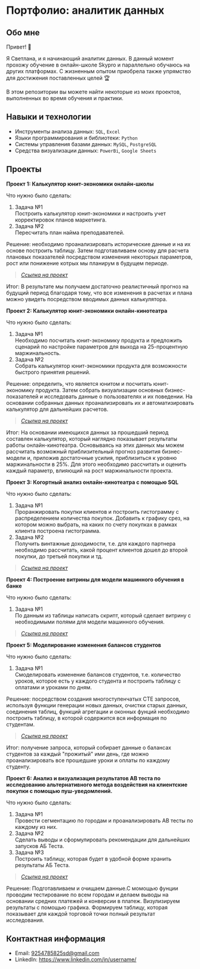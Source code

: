 # Портфолио: аналитик данных

## Обо мне 

Привет! 👋

Я Светлана, и я начинающий аналитик данных. В данный момент прохожу обучение в онлайн-школе Skypro  и параллельно обучаюсь на других платформах. С жизненным опытом приобрела также упрямство для достижения поставленных целей 🏆

В этом репозитории вы можете найти некоторые из моих проектов, выполненных во время обучения и практики.
<br>

## Навыки и технологии
- Инструменты анализа данных: ``SQL``, ``Excel`` 
- Языки программирования и библиотеки: ``Python``
- Системы управления базами данных: ``MySQL``, ``PostgreSQL``
- Средства визуализации данных: ``PowerBi``, ``Google Sheets``


## Проекты
**Проект 1: Калькулятор юнит-экономики онлайн-школы**
<p>Что нужно было сделать:<p>
<ol>
  <li>Задача №1</li>
  Построить калькулятор юнит-экономики и настроить учет корректировок планов маркетинга.
  <li>Задача №2</li>
  Пересчитать план найма преподавателей.
</ol>

<p>Решение: необходимо проанализировать исторические данные и на их основе построить таблицу. Затем подготавливаем основу для расчета плановых показателей посредством изменения некоторых параметров, рост или понижение котрых мы планирум в будущем периоде.<p>

> *[Ссылка на проект](https://docs.google.com/spreadsheets/d/1xLNAnNk8IoYGGXvFkeHcBSfyyaDSn_seWPLlV74Csa8/edit?usp=sharing)*

<p>Итог: В результате мы получаем достаточно реалистичный прогноз на будущий период благодаря тому, что все изменения в расчетах и плана можно увидеть посредством вводимых данных калькулятора. <p>

**Проект 2: Калькулятор юнит-экономики онлайн-кинотеатра**
<p>Что нужно было сделать:<p>
<ol>
  <li>Задача №1</li>
  Необходимо посчитать юнит-экономику продукта и предложить сценарий по настройке параметров для выхода на 25-процентную маржинальность.
  <li>Задача №2</li>
  Собрать калькулятор юнит-экономики продукта для возможности быстрого принятия решений.
</ol>

<p>Решение: определить, что является юнитом и посчитать юнит-экономику продукта. Затем собрать визуализации основных бизнес-показателей и исследовать данные о пользователях и их поведении. На основании собранных данных проанализировать их и автоматизировать калькулятор для дальнейших расчетов.<p>

> *[Ссылка на проект](https://docs.google.com/presentation/d/1CPiF9qrMm2zJU3gj7Pu1in8dqN59vgue/edit?usp=sharing&ouid=109384366122992131610&rtpof=true&sd=true)*
 
<p>Итог: На основании имеющихся данных за прошедший период составлен калькулятор, который наглядно показывает результаты работы онлайн-кинотеатра. Основываясь на этих данных мы можем рассчитать возможный приблизительный прогноз развития бизнес-модели и, приложив достаточные усилия, приблизиться к уровню маржинальности в 25%. Для этого необходимо рассчитать и оценить каждый параметр, влияющий на рост маржинальности проекта.<p>

**Проект 3: Когортный анализ онлайн-кинотеатра с помощью SQL**
<p>Что нужно было сделать:<p>
<ol>
  <li>Задача №1</li>
  Проранжировать покупки клиентов и построить гистограмму с распределением количества покупок. Добавить к графику срез, на котором можно     выбрать, на каких по счету покупках в рамках клиента построена гистограмма.
  <li>Задача №2</li>
   Получить винтажные доходимости, т.е. для каждого партнера необходимо рассчитать, какой процент клиентов дошел до второй покупки, до третьей покупки и тд.
</ol>

> *[Ссылка на проект](https://metabase.sky.pro/question/72647)*

**Проект 4: Построение витрины для модели машинного обучения в банке**
<p>Что нужно было сделать:<p>
<ol>
  <li>Задача №1</li>
  По данным из таблицы написать скрипт, который сделает витрину с необходимыми полями для модели машинного обучения.
</ol>
    
> *[Ссылка на проект](https://metabase.sky.pro/question/72661)*

**Проект 5: Моделирование изменения балансов студентов**
<p>Что нужно было сделать:<p>
<ol>
  <li>Задача №1</li>
  Cмоделировать изменение балансов студентов, т.е. количество уроков, которое есть у каждого студента и построить таблицу с оплатами и уроками по дням.
</ol>

<p>Решение: посредством создания многоступенчатых СТЕ запросов, используя функции генерации новых данных, очистки старых данных, соединения таблиц, функций агрегации и оконных фунций необходимо построить таблицу, в которой содержится вся информация по студентам.  <p>

> *[Ссылка на проект](https://metabase.sky.pro/question/66552)*
 
 <p>Итог: получение запроса, который собирает данные о балансах студентов за каждый "прожитый" ими день, где можно проанализировать все прошедшие уроки и оплаты по каждому студенту.<p>

**Проект 6: Анализ и визуализация результатов АВ теста по исследованию альтернативного метода воздействия на клиентские покупки с помощью пуш-уведомлений.** 
<p>Что нужно было сделать:<p>
<ol>
  <li>Задача №1</li>
  Провести сегментацию по городам и проанализировать АВ тесты по каждому из них.
  <li>Задача №2</li>
  Сделать выводы и сформулировать рекомендации для дальнейших запусков АБ Теста.
  <li>Задача №3</li>
  Построить таблицу, которая будет в удобной форме хранить результаты АБ Теста.
</ol>

> *[Ссылка на проект](https://docs.google.com/spreadsheets/d/1xLNAnNk8IoYGGXvFkeHcBSfyyaDSn_seWPLlV74Csa8/edit?usp=sharing)*

<p>Решение: Подготавливаем и очищаем данные.С момощью фунции проводим тестирование по всем городам и делаем выводы на основании средних платежей и конверсии в платеж. Визулизируем результаты с помощью графика.
Формируем таблицу, которая показывает для каждой торговой точки полный результат исследования. <p>


## Контактная информация
- Email: 9254785825sd@gmail.com
- LinkedIn: https://www.linkedin.com/in/username/

